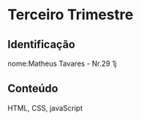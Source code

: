 # Terceiro Trimestre

## Identificação
nome:Matheus Tavares  - Nr.29 1j

## Conteúdo
HTML, CSS, javaScript
